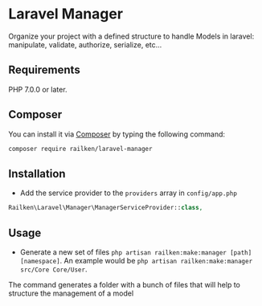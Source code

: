 # Laravel Manager

Organize your project with a defined structure to handle Models in laravel: manipulate, validate, authorize, serialize, etc...

## Requirements

PHP 7.0.0 or later.

## Composer

You can install it via [Composer](https://getcomposer.org/) by typing the following command:

```bash
composer require railken/laravel-manager
```

## Installation
- Add the service provider to the `providers` array in `config/app.php`

```php
Railken\Laravel\Manager\ManagerServiceProvider::class,
```

## Usage

- Generate a new set of files `php artisan railken:make:manager [path] [namespace]`. An example would be `php artisan railken:make:manager src/Core Core/User`. 

The command generates a folder with a bunch of files that will help to structure the management of a model
